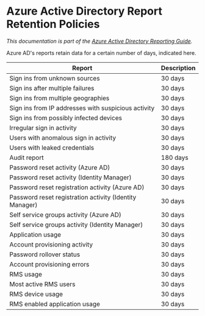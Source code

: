 <properties
    pageTitle="Azure Active Directory Report Retention Policies | Microsoft Azure"
    description="Retention policies on report data in your Azure Active Directory"
    services="active-directory"
    documentationCenter=""
    authors="kenhoff"
    manager="mbaldwin"
    editor=""/>

<tags
    ms.service="active-directory"
    ms.devlang="na"
    ms.topic="article"
    ms.tgt_pltfrm="na"
    ms.workload="identity"
    ms.date="12/07/2015"
    ms.author="kenhoff"/>

# Azure Active Directory Report Retention Policies

*This documentation is part of the [Azure Active Directory Reporting Guide](active-directory-reporting-guide.md).*

Azure AD's reports retain data for a certain number of days, indicated here.

Report                                                  | Description
------------------------------------------------------- | -----------
Sign ins from unknown sources                           | 30 days
Sign ins after multiple failures                        | 30 days
Sign ins from multiple geographies                      | 30 days
Sign ins from IP addresses with suspicious activity     | 30 days
Sign ins from possibly infected devices                 | 30 days
Irregular sign in activity                              | 30 days
Users with anomalous sign in activity                   | 30 days
Users with leaked credentials                           | 30 days
Audit report                                            | 180 days
Password reset activity (Azure AD)                      | 30 days
Password reset activity (Identity Manager)              | 30 days
Password reset registration activity (Azure AD)         | 30 days
Password reset registration activity (Identity Manager) | 30 days
Self service groups activity (Azure AD)                 | 30 days
Self service groups activity (Identity Manager)         | 30 days
Application usage                                       | 30 days
Account provisioning activity                           | 30 days
Password rollover status                                | 30 days
Account provisioning errors                             | 30 days
RMS usage                                               | 30 days
Most active RMS users                                   | 30 days
RMS device usage                                        | 30 days
RMS enabled application usage                           | 30 days




<!--HONumber=Mar16_HO4-->


